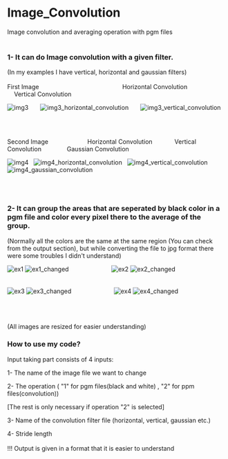 # Image_Convolution
Image convolution and averaging operation with pgm files
<br><br>

<h3> 1- It can do Image convolution with a given filter. </h3>
(In my examples I have vertical, horizontal and gaussian filters)
<br><br>
First Image &nbsp; &nbsp; &nbsp; &nbsp; &nbsp; &nbsp; &nbsp; &nbsp; &nbsp; &nbsp; &nbsp; &nbsp; &nbsp; &nbsp; &nbsp; &nbsp; &nbsp; &nbsp; &nbsp; &nbsp; &nbsp; &nbsp; &nbsp; &nbsp; Horizontal Convolution &nbsp; &nbsp; &nbsp; &nbsp; &nbsp; &nbsp; &nbsp; &nbsp; &nbsp; &nbsp; &nbsp; &nbsp; &nbsp; Vertical Convolution

![img3](https://user-images.githubusercontent.com/121832450/214450779-cb4def86-b888-43ac-b770-e2a06ccedd3c.jpg) &nbsp; &nbsp; &nbsp; ![img3_horizontal_convolution](https://user-images.githubusercontent.com/121832450/214450789-a86857de-8273-43b4-976a-8e8af474987e.jpg) &nbsp;  &nbsp; &nbsp; ![img3_vertical_convolution](https://user-images.githubusercontent.com/121832450/214450823-08c09790-768a-40f9-8457-c359d010ec9f.jpg)

<br><br>

Second Image &nbsp; &nbsp; &nbsp; &nbsp; &nbsp;  &nbsp; &nbsp; &nbsp; &nbsp; &nbsp; &nbsp; Horizontal Convolution  &nbsp; &nbsp; &nbsp; &nbsp; &nbsp; &nbsp;  Vertical Convolution &nbsp; &nbsp; &nbsp; &nbsp; &nbsp; &nbsp; &nbsp;  Gaussian Convolution

![img4](https://user-images.githubusercontent.com/121832450/214452591-1e812062-b009-4a81-8182-3c765f3f46a4.jpg) &nbsp; ![img4_horizontal_convolution](https://user-images.githubusercontent.com/121832450/214452689-be0c33af-e2e8-42ec-8a5e-fad97b4df96b.jpg) &nbsp; ![img4_vertical_convolution](https://user-images.githubusercontent.com/121832450/214452695-e44e63ab-aeaf-47a6-b9e8-c190d5f0035a.jpg) &nbsp; ![img4_gaussian_convolution](https://user-images.githubusercontent.com/121832450/214452708-8d36aa54-fa57-4de8-b2fd-55c1431d2afb.jpg)

<br><br>

<h3> 2- It can group the areas that are seperated by black color in a pgm file and color every pixel there to the average of the group.  </h3>

(Normally all the colors are the same at the same region (You can check from the output section), but while converting the file to jpg format there were some troubles I didn't understand)

![ex1](https://user-images.githubusercontent.com/121832450/214449414-ad452006-8ca0-4c24-be14-b79e1cd99ec2.jpg) ![ex1_changed](https://user-images.githubusercontent.com/121832450/214449467-5135ded0-96a5-4a30-b33e-c7d3de8e52df.jpg) &nbsp; &nbsp; &nbsp; &nbsp; &nbsp; &nbsp; &nbsp; &nbsp; &nbsp; &nbsp; &nbsp; &nbsp; ![ex2](https://user-images.githubusercontent.com/121832450/214449503-797ba25e-a981-4abc-992b-67a2674cb215.jpg)    ![ex2_changed](https://user-images.githubusercontent.com/121832450/214449519-93e062c0-f030-4f43-adf2-1e9e4d515a93.jpg)
<br><br><br>
![ex3](https://user-images.githubusercontent.com/121832450/214449543-779bfd78-07f0-47bb-89ad-8607f65415ba.jpg) ![ex3_changed](https://user-images.githubusercontent.com/121832450/214449578-cd67e08e-d91c-4b40-bf20-e7a5c9ef04ee.jpg) &nbsp; &nbsp; &nbsp; &nbsp; &nbsp; &nbsp; &nbsp; &nbsp; &nbsp; &nbsp; &nbsp; &nbsp; ![ex4](https://user-images.githubusercontent.com/121832450/214449606-75dea032-ac1f-42e3-954d-64b16ef7e3f1.jpg)    ![ex4_changed](https://user-images.githubusercontent.com/121832450/214449628-110ae490-0a48-48b1-87d3-07b268d60a0f.jpg)

<br><br><br>
(All images are resized for easier understanding)

<h3> How to use my code? </h3>

Input taking part consists of 4 inputs:

1- The name of the image file we want to change

2- The operation ( "1" for pgm files(black and white) , "2" for ppm files(convolution))

[The rest is only necessary if operation "2" is selected]

3- Name of the convolution filter file (horizontal, vertical, gaussian etc.)

4- Stride length
<br><br>
!!! Output is given in a format that it is easier to understand
